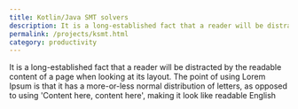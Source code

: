 ```yaml
---
title: Kotlin/Java SMT solvers
description: It is a long-established fact that a reader will be distracted by the readable content of a page when looking at its layout. The point of using 
permalink: /projects/ksmt.html
category: productivity
---
```

It is a long-established fact that a reader will be distracted by the readable content of a page when looking at its layout. The point of using Lorem Ipsum is that it has a more-or-less normal distribution of letters, as opposed to using 'Content here, content here', making it look like readable English
